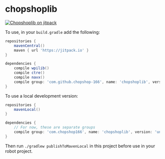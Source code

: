chopshoplib
===========

[![Chopshoplib on jitpack](https://jitpack.io/v/chopshop-166/chopshoplib.svg)](https://jitpack.io/#chopshop-166/chopshoplib)

To use, in your `build.gradle` add the following:

```groovy
repositories {
    mavenCentral()
    maven { url 'https://jitpack.io' }
}

dependencies {
    compile wpilib()
    compile ctre()
    compile navx()
    compile group: 'com.github.chopshop-166', name: 'chopshoplib', version: '2019.0.0-alpha4'
}
```

To use a local development version:

```groovy
repositories {
    mavenLocal()
}

dependencies {
    // For now, these are separate groups
    compile group: 'com.chopshop166', name: 'chopshoplib', version: 'unspecified'
}
```

Then run `./gradlew publishToMavenLocal` in this project before use in your robot project.
